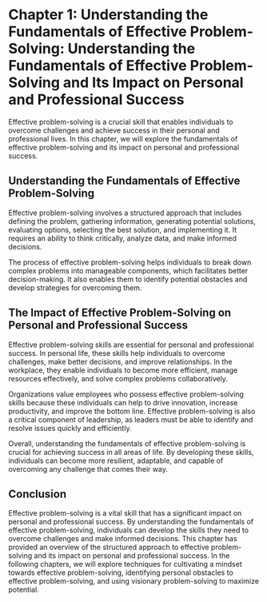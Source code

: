 Chapter 1: Understanding the Fundamentals of Effective Problem-Solving: Understanding the Fundamentals of Effective Problem-Solving and Its Impact on Personal and Professional Success
=======================================================================================================================================================================================

Effective problem-solving is a crucial skill that enables individuals to overcome challenges and achieve success in their personal and professional lives. In this chapter, we will explore the fundamentals of effective problem-solving and its impact on personal and professional success.

Understanding the Fundamentals of Effective Problem-Solving
-----------------------------------------------------------

Effective problem-solving involves a structured approach that includes defining the problem, gathering information, generating potential solutions, evaluating options, selecting the best solution, and implementing it. It requires an ability to think critically, analyze data, and make informed decisions.

The process of effective problem-solving helps individuals to break down complex problems into manageable components, which facilitates better decision-making. It also enables them to identify potential obstacles and develop strategies for overcoming them.

The Impact of Effective Problem-Solving on Personal and Professional Success
----------------------------------------------------------------------------

Effective problem-solving skills are essential for personal and professional success. In personal life, these skills help individuals to overcome challenges, make better decisions, and improve relationships. In the workplace, they enable individuals to become more efficient, manage resources effectively, and solve complex problems collaboratively.

Organizations value employees who possess effective problem-solving skills because these individuals can help to drive innovation, increase productivity, and improve the bottom line. Effective problem-solving is also a critical component of leadership, as leaders must be able to identify and resolve issues quickly and efficiently.

Overall, understanding the fundamentals of effective problem-solving is crucial for achieving success in all areas of life. By developing these skills, individuals can become more resilient, adaptable, and capable of overcoming any challenge that comes their way.

Conclusion
----------

Effective problem-solving is a vital skill that has a significant impact on personal and professional success. By understanding the fundamentals of effective problem-solving, individuals can develop the skills they need to overcome challenges and make informed decisions. This chapter has provided an overview of the structured approach to effective problem-solving and its impact on personal and professional success. In the following chapters, we will explore techniques for cultivating a mindset towards effective problem-solving, identifying personal obstacles to effective problem-solving, and using visionary problem-solving to maximize potential.
